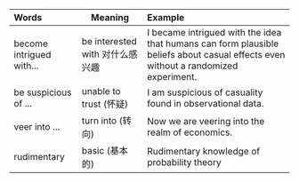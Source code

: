 | Words                    | Meaning                          | Example                                                      |
| :----------------------- | -------------------------------- | :----------------------------------------------------------- |
| become intrigued with... | be  interested with 对什么感兴趣 | I became intrigued with the idea that humans can form plausible beliefs about casual effects even without a randomized experiment. |
| be suspicious of ...     | unable to trust (怀疑)           | I am suspicious of casuality found in observational data.    |
| veer into ...            | turn into (转向)                 | Now we are veering into the realm of economics.              |
| rudimentary              | basic (基本的)                   | Rudimentary knowledge of probability theory                  |

